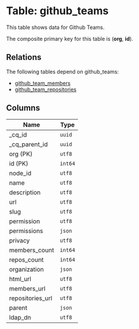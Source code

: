# Table: github_teams

This table shows data for Github Teams.

The composite primary key for this table is (**org**, **id**).

## Relations

The following tables depend on github_teams:
  - [github_team_members](github_team_members.md)
  - [github_team_repositories](github_team_repositories.md)

## Columns

| Name          | Type          |
| ------------- | ------------- |
|_cq_id|`uuid`|
|_cq_parent_id|`uuid`|
|org (PK)|`utf8`|
|id (PK)|`int64`|
|node_id|`utf8`|
|name|`utf8`|
|description|`utf8`|
|url|`utf8`|
|slug|`utf8`|
|permission|`utf8`|
|permissions|`json`|
|privacy|`utf8`|
|members_count|`int64`|
|repos_count|`int64`|
|organization|`json`|
|html_url|`utf8`|
|members_url|`utf8`|
|repositories_url|`utf8`|
|parent|`json`|
|ldap_dn|`utf8`|